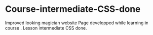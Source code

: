 # Course-intermediate-CSS-done
Improved looking magician website
Page developped while learning in course . Lesson intermediate CSS done.
